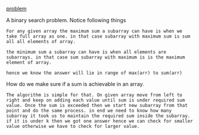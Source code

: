 [problem](https://cses.fi/problemset/task/1085/)

A binary search problem. Notice following things

    For any given array the maximum sum a subarray can have is when we take full array as one. in that case subarray with maximum sum is sum all all elements of array.

    the minimum sum a subarray can have is when all elements are subarrays. in that case sum subarray with maximum is is the maximum element of array. 

    hence we know the answer will lie in range of max(arr) to sum(arr)

How do we make sure if a sum is achievable in an array.

    The algorithm is simple for that. On given array move from left to right and keep on adding each value until sum is under required sum value. Once the sum is exceeded then we start new subarray from that point and do the same process. in end we need to know how many subarray it took us to maintain the required sum inside the subarray. if it is under k then we got one answer hence we can check for smaller value otherwise we have to check for larger value.